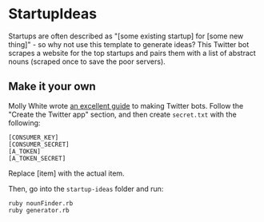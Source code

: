 # StartupIdeas

Startups are often described as "[some existing startup] for [some new thing]" - so why not use this template to generate ideas? This Twitter bot scrapes a website for the top startups and pairs them with a list of abstract nouns (scraped once to save the poor servers).

## Make it your own

Molly White wrote [an excellent guide](blog.mollywhite.net/twitter-bots-pt2/) to making Twitter bots. Follow the "Create the Twitter app" section, and then create `secret.txt` with the following:

```
[CONSUMER_KEY]
[CONSUMER_SECRET]
[A_TOKEN]
[A_TOKEN_SECRET]
```

Replace [item] with the actual item.

Then, go into the `startup-ideas` folder and run:

```
ruby nounFinder.rb
ruby generator.rb
```
